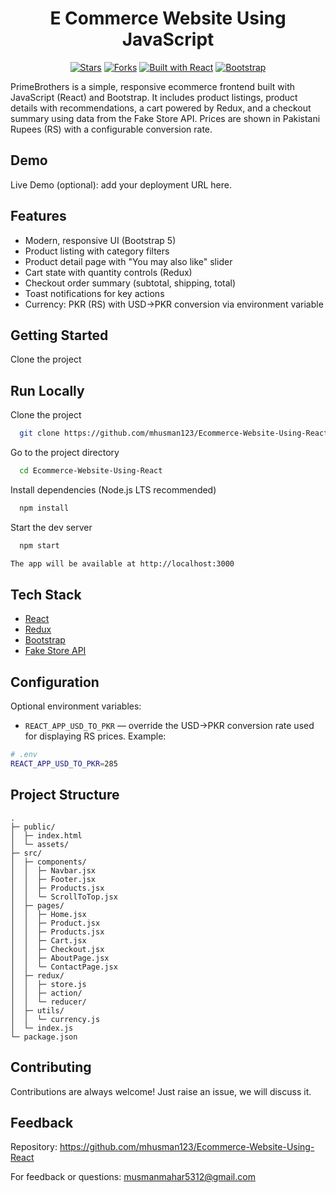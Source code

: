 <div align="center">

# E Commerce Website Using JavaScript

<p>
  <a href="https://github.com/mhusman123/Ecommerce-Website-Using-React/stargazers"><img alt="Stars" src="https://img.shields.io/github/stars/mhusman123/Ecommerce-Website-Using-React?style=for-the-badge&color=FFB000"></a>
  <a href="https://github.com/mhusman123/Ecommerce-Website-Using-React/forks"><img alt="Forks" src="https://img.shields.io/github/forks/mhusman123/Ecommerce-Website-Using-React?style=for-the-badge&color=00B894"></a>
  <a href="#"><img alt="Built with React" src="https://img.shields.io/badge/Built%20with-React-61DAFB?style=for-the-badge&logo=react&logoColor=06112A"></a>
  <a href="#"><img alt="Bootstrap" src="https://img.shields.io/badge/Bootstrap-5-7952B3?style=for-the-badge&logo=bootstrap&logoColor=white"></a>
</p>

</div>

PrimeBrothers is a simple, responsive ecommerce frontend built with JavaScript (React) and Bootstrap. It includes product listings, product details with recommendations, a cart powered by Redux, and a checkout summary using data from the Fake Store API. Prices are shown in Pakistani Rupees (RS) with a configurable conversion rate.


## Demo

Live Demo (optional): add your deployment URL here.

## Features

- Modern, responsive UI (Bootstrap 5)
- Product listing with category filters
- Product detail page with "You may also like" slider
- Cart state with quantity controls (Redux)
- Checkout order summary (subtotal, shipping, total)
- Toast notifications for key actions
- Currency: PKR (RS) with USD→PKR conversion via environment variable
## Getting Started

Clone the project

 

## Run Locally

Clone the project

```bash
  git clone https://github.com/mhusman123/Ecommerce-Website-Using-React.git
```

Go to the project directory

```bash
  cd Ecommerce-Website-Using-React
```

Install dependencies (Node.js LTS recommended)

```bash
  npm install
```

Start the dev server

```bash
  npm start

The app will be available at http://localhost:3000
```



## Tech Stack

* [React](https://reactjs.org/)
* [Redux](https://redux.js.org/)
* [Bootstrap](https://getbootstrap.com/)
* [Fake Store API](https://fakestoreapi.com/)

## Configuration

Optional environment variables:

- `REACT_APP_USD_TO_PKR` — override the USD→PKR conversion rate used for displaying RS prices. Example:

```bash
# .env
REACT_APP_USD_TO_PKR=285
```

## Project Structure

```
.
├─ public/
│  ├─ index.html
│  └─ assets/
├─ src/
│  ├─ components/
│  │  ├─ Navbar.jsx
│  │  ├─ Footer.jsx
│  │  ├─ Products.jsx
│  │  └─ ScrollToTop.jsx
│  ├─ pages/
│  │  ├─ Home.jsx
│  │  ├─ Product.jsx
│  │  ├─ Products.jsx
│  │  ├─ Cart.jsx
│  │  ├─ Checkout.jsx
│  │  ├─ AboutPage.jsx
│  │  └─ ContactPage.jsx
│  ├─ redux/
│  │  ├─ store.js
│  │  ├─ action/
│  │  └─ reducer/
│  ├─ utils/
│  │  └─ currency.js
│  └─ index.js
└─ package.json
```

## Contributing

Contributions are always welcome!
Just raise an issue, we will discuss it.


## Feedback

Repository: https://github.com/mhusman123/Ecommerce-Website-Using-React

For feedback or questions: musmanmahar5312@gmail.com


